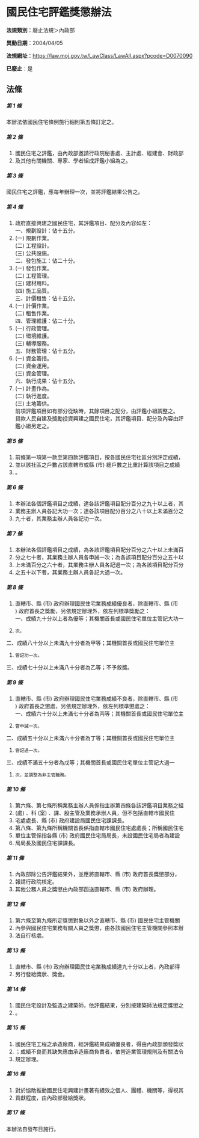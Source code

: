 # 國民住宅評鑑獎懲辦法

**法規類別**：廢止法規＞內政部

**異動日期**：2004/04/05  

**法規網址**：https://law.moj.gov.tw/LawClass/LawAll.aspx?pcode=D0070090

**已廢止**：是



## 法條
##### 第 1 條
本辦法依國民住宅條例施行細則第五條訂定之。

##### 第 2 條
1. 國民住宅之評鑑，由內政部邀請行政院秘書處、主計處、經建會、財政部
1. 及其他有關機關、專家、學者組成評鑑小組為之。

##### 第 3 條
國民住宅之評鑑，應每年辦理一次，並將評鑑結果公告之。

##### 第 4 條
1. 政府直接興建之國民住宅，其評鑑項目、配分及內容如左：  
一、規劃設計：佔十五分。
1.  (一) 規劃作業。  
 (二) 工程設計。  
 (三) 公共設施。  
二、發包施工：佔二十分。
1.  (一) 發包作業。  
 (二) 工程管理。  
 (三) 建材用料。  
 (四) 施工品質。  
三、計價租售：佔十五分。
1.  (一) 計價作業。  
 (二) 租售作業。  
四、管理維護：佔二十分。
1.  (一) 行政管理。  
 (二) 環境維護。  
 (三) 輔導服務。  
五、財務管理：佔十五分。
1.  (一) 資金籌措。  
 (二) 資金運用。  
 (三) 資金管理。  
六、執行成果：佔十五分。
1.  (一) 計畫作為。  
 (二) 執行進度。  
 (三) 土地籌供。  
前項評鑑項目如有部分從缺時，其餘項目之配分，由評鑑小組調整之。  
貸款人民自建及獎勵投資興建之國民住宅，其評鑑項目、配分及內容由評  
鑑小組另定之。

##### 第 5 條
1. 前條第一項第一款至第四款評鑑項目，按各國民住宅社區分別評定成績，
1. 並以該社區之戶數占該直轄市或縣 (市) 總戶數之比重計算該項目之成績
1. 。

##### 第 6 條
1. 本辦法各個評鑑項目之成績，達各該評鑑項目配分百分之九十以上者，其
1. 業務主辦人員各記大功一次；達各該項目配分百分之八十以上未滿百分之
1. 九十者，其業務主辦人員各記功一次。

##### 第 7 條
1. 本辦法各個評鑑項目之成績，為各該評鑑項目配分百分之六十以上未滿百
1. 分之七十者，其業務主辦人員各申誡一次；為各該項目配分百分之五十以
1. 上未滿百分之六十者，其業務主辦人員各記過一次；為各該項目配分百分
1. 之五十以下者，其業務主辦人員各記大過一次。

##### 第 8 條
1. 直轄市、縣 (市) 政府辦理國民住宅業務成績優良者，除直轄市、縣 (市  
) 政府首長之獎勵，另依規定辦理外，依左列標準獎勵之：  
一、成績九十分以上者為優等；其機關首長或國民住宅單位主管記大功一
1.     次。  
二、成績八十分以上未滿九十分者為甲等；其機關首長或國民住宅單位主
1.     管記功一次。  
三、成績七十分以上未滿八十分者為乙等；不予敘獎。

##### 第 9 條
1. 直轄市、縣 (市) 政府辦理國民住宅業務成績不良者，除直轄市、縣 (市  
) 政府首長之懲處，另依規定辦理外，依左列標準懲處之：  
一、成績六十分以上未滿七十分者為丙等；其機關首長或國民住宅單位主
1.     管申誡一次。  
二、成績五十分以上未滿六十分者為丁等；其機關首長或國民住宅單位主
1.     管記過一次。  
三、成績不滿五十分者為戊等；其機關首長或國民住宅單位主管記大過一
1.     次，並調整為非主管職務。

##### 第 10 條
1. 第六條、第七條所稱業務主辦人員係指主辦第四條各該評鑑項目業務之組
1.  (處) 、科 (室) 、課、股主管及業務承辦人員，但不包括直轄市國民住
1. 宅處處長、縣 (市) 政府建設局國民住宅課課長。
1. 第八條、第九條所稱機關首長係指直轄市國民住宅處處長；所稱國民住宅
1. 單位主管係指各縣 (市) 政府國民住宅局局長，未設國民住宅局者為建設
1. 局局長及國民住宅課課長。

##### 第 11 條
1. 內政部除公告評鑑結果外，並應將直轄市、縣 (市) 政府首長獎懲部分，
1. 報請行政院核定。
1. 其他公務人員之獎懲由內政部函送直轄市、縣 (市) 政府辦理。

##### 第 12 條
1. 第六條至第九條所定獎懲對象以外之直轄市、縣 (市) 國民住宅主管機關
1. 內參與國民住宅業務有關人員之獎懲，由各該國民住宅主管機關參照本辦
1. 法自行核處。

##### 第 13 條
1. 直轄市、縣 (市) 政府辦理國民住宅業務成績達九十分以上者，內政部得
1. 另行發給獎狀、獎金。

##### 第 14 條
1. 國民住宅設計及監造之建築師，依評鑑結果，分別按建築師法規定獎懲之
1. 。

##### 第 15 條
1. 國民住宅工程之承造廠商，經評鑑結果成績優良者，得由內政部頒發獎狀
1. ；成績不良而其缺失應由承造廠商負責者，依營造業管理規則及有關法令
1. 規定辦理。

##### 第 16 條
1. 對於協助推動國民住宅興建計畫著有績效之個人、團體、機關等，得視其
1. 貢獻程度，由內政部發給獎狀。

##### 第 17 條
本辦法自發布日施行。


